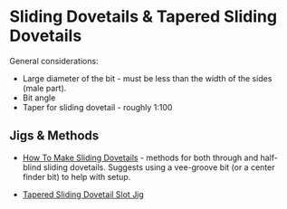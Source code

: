 # Sliding Dovetails & Tapered Sliding Dovetails

General considerations:

* Large diameter of the bit - must be less than the width of the sides (male part).
* Bit angle
* Taper for sliding dovetail - roughly 1:100

## Jigs & Methods

* [How To Make Sliding Dovetails](https://www.wwgoa.com/article/making-sliding-dovetails/) - methods for both through and half-blind sliding dovetails. Suggests using a vee-groove bit (or a center finder bit) to help with setup.

* [Tapered Sliding Dovetail Slot Jig](https://atelierdubricoleur.wordpress.com/2012/11/06/tapered-sliding-dovetail-slot-jig-gabarit-pour-rainures-a-queue-daronde-coulissante-fuselee/)
